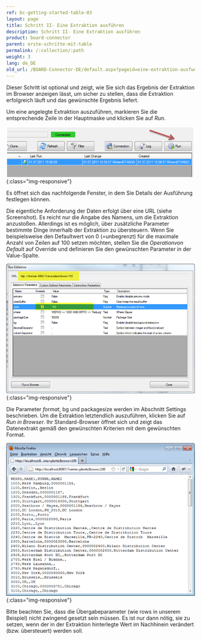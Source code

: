 ```yaml
---
ref: bc-getting-started-table-03
layout: page
title: Schritt II- Eine Extraktion ausführen
description: Schritt II- Eine Extraktion ausführen
product: board-connector
parent: erste-schritte-mit-table
permalink: /:collection/:path
weight: 3
lang: de_DE
old_url: /BOARD-Connector-DE/default.aspx?pageid=eine-extraktion-ausfuehren
---
```


Dieser Schritt ist optional und zeigt, wie Sie sich das Ergebnis der Extraktion im Browser anzeigen lässt, um sicher zu stellen, dass die Extraktion erfolgreich läuft und das gewünschte Ergebnis liefert.  

Um eine angelegte Extraktion auszuführen, markieren Sie die entsprechende Zeile in der Hauptmaske und klicken Sie auf *Run*.

![Extraction-Run](/img/content/Extraction-Run.png){:class="img-responsive"}

Es öffnet sich das nachfolgende Fenster, in dem Sie Details der Ausführung festlegen können.

Die eigentliche Anforderung der Daten erfolgt über eine URL (siehe Screenshot). Es reicht nur die Angabe des Namens, um die Extraktion anzustoßen. Allerdings ist es möglich, über zusätzliche Parameter bestimmte Dinge innerhalb der Extraktion zu übersteuern. Wenn Sie beispielsweise den Defaultwert von 0 (=unbegrenzt) für die maximale Anzahl von Zeilen auf 100 setzen möchten, stellen Sie die *Operationvon Default* auf Override und definieren Sie den gewünschten Parameter in der Value-Spalte. 

![Table-Plants-Run](/img/content/Table-Plants-Run.jpg){:class="img-responsive"}

Die Parameter *format*, bg und packagesize werden im Abschnitt Settings beschrieben. Um die Extraktion letztendlich auszuführen, klicken Sie auf *Run in Browser*. Ihr Standard-Browser öffnet sich und zeigt das Datenextrakt gemäß den gewünschten Kriterien mit dem gewünschten Format.

![Run-Extraction-Result](/img/content/Run-Extraction-Result.png){:class="img-responsive"}

Bitte beachten Sie, dass die Übergabeparameter (wie rows in unserem Beispiel) nicht zwingend gesetzt sein müssen. Es ist nur dann nötig, sie zu setzen, wenn der in der Extraktion hinterlegte Wert im Nachhinein verändert (bzw. übersteuert) werden soll.


